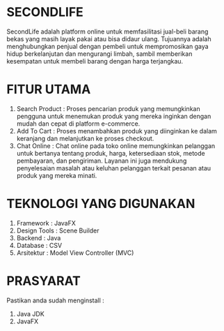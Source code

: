 # SECONDLIFE
SecondLife adalah platform online untuk memfasilitasi jual-beli barang bekas yang masih layak pakai atau bisa didaur ulang. Tujuannya adalah menghubungkan penjual dengan pembeli untuk mempromosikan gaya hidup berkelanjutan dan mengurangi limbah, sambil memberikan kesempatan untuk membeli barang dengan harga terjangkau.
# FITUR UTAMA
1. Search Product : Proses pencarian produk yang memungkinkan pengguna untuk menemukan produk yang mereka inginkan dengan mudah dan cepat di platform e-commerce.
2. Add To Cart : Proses menambahkan produk yang diinginkan ke dalam keranjang dan melanjutkan ke proses checkout.
3. Chat Online : Chat online pada toko online memungkinkan pelanggan untuk bertanya tentang produk, harga, ketersediaan stok, metode pembayaran, dan pengiriman. Layanan ini juga mendukung penyelesaian masalah atau keluhan pelanggan terkait pesanan atau produk yang mereka minati.
# TEKNOLOGI YANG DIGUNAKAN 
1. Framework : JavaFX
2. Design Tools : Scene Builder
3. Backend : Java
4. Database : CSV
5. Arsitektur : Model View Controller (MVC)
# PRASYARAT
Pastikan anda sudah menginstall :

1. Java JDK
2. JavaFX







